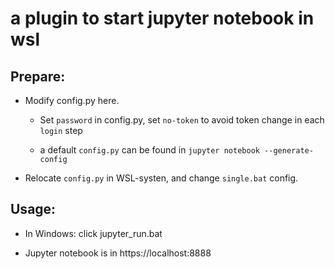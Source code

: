 # a plugin to start jupyter notebook in wsl

## Prepare:

- Modify config.py here.

    * Set `password` in config.py, set `no-token` to avoid token change in each `login` step

    * a default `config.py`  can be found in `jupyter notebook --generate-config`

- Relocate `config.py` in WSL-systen, and change `single.bat` config.

## Usage:

- In Windows: click jupyter_run.bat

- Jupyter notebook is in https://localhost:8888

